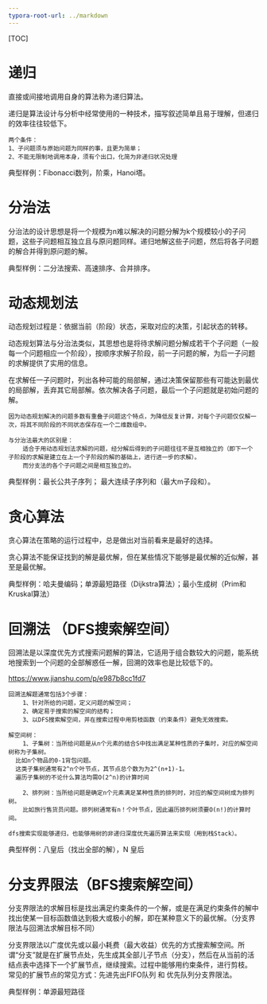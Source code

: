 ```yaml
---
typora-root-url: ../markdown
---
```


[TOC]

# 递归

直接或间接地调用自身的算法称为递归算法。

递归是算法设计与分析中经常使用的一种技术，描写叙述简单且易于理解，但递归的效率往往较低下。

```
两个条件：
1、子问题须与原始问题为同样的事，且更为简单；
2、不能无限制地调用本身，须有个出口，化简为非递归状况处理
```

典型样例：Fibonacci数列，阶乘，Hanoi塔。

# 分治法

分治法的设计思想是将一个规模为n难以解决的问题分解为k个规模较小的子问题，这些子问题相互独立且与原问题同样。递归地解这些子问题，然后将各子问题的解合并得到原问题的解。

典型样例：二分法搜索、高速排序、合并排序。

# 动态规划法

动态规划过程是：依据当前（阶段）状态，采取对应的决策，引起状态的转移。

动态规划算法与分治法类似，其思想也是将待求解问题分解成若干个子问题（一般每一个问题相应一个阶段），按顺序求解子阶段，前一子问题的解，为后一子问题的求解提供了实用的信息。

在求解任一子问题时，列出各种可能的局部解，通过决策保留那些有可能达到最优的局部解，丢弃其它局部解。依次解决各子问题，最后一个子问题就是初始问题的解。

    因为动态规划解决的问题多数有重叠子问题这个特点，为降低反复计算，对每个子问题仅仅解一次，将其不同阶段的不同状态保存在一个二维数组中。
    
    与分治法最大的区别是：
    	适合于用动态规划法求解的问题，经分解后得到的子问题往往不是互相独立的（即下一个子阶段的求解是建立在上一个子阶段的解的基础上，进行进一步的求解）。
    	而分支法的各个子问题之间是相互独立的。

典型样例：最长公共子序列； 最大连续子序列和（最大m子段和）。


# 贪心算法
贪心算法在策略的运行过程中，总是做出对当前看来是最好的选择。

贪心算法不能保证找到的解是最优解，但在某些情况下能够是最优解的近似解，甚至是最优解。

典型样例：哈夫曼编码；单源最短路径（Dijkstra算法）；最小生成树（Prim和Kruskal算法）



# 回溯法 （DFS搜索解空间）

回溯法是以深度优先方式搜索问题解的算法，它适用于组合数较大的问题，能系统地搜索到一个问题的全部解惑任一解，回溯的效率也是比较低下的。

https://www.jianshu.com/p/e987b8cc1fd7

```
回溯法解题通常包括3个步骤：
	1、针对所给的问题，定义问题的解空间；
	2、确定易于搜索的解空间的结构；
	3、以DFS搜索解空间，并在搜索过程中用剪枝函数（约束条件）避免无效搜索。
	
解空间树：
	1、子集树：当所给问题是从n个元素的结合S中找出满足某种性质的子集时，对应的解空间树称为子集树。
  比如n个物品的0-1背包问题。
  这类子集树通常有2^n个叶节点，其节点总个数为为2^(n+1)-1。
  遍历子集树的不论什么算法均需O(2^n)的计算时间
	
	2、排列树：当所给问题是确定n个元素满足某种性质的排列时，对应的解空间树成为排列树。
	比如旅行售货员问题。排列树通常有n！个叶节点，因此遍历排列树须要O(n!)的计算时间。

dfs搜索实现能够递归，也能够用树的非递归深度优先遍历算法来实现（用到栈Stack）。
```

典型样例：八皇后（找出全部的解），N 皇后

# 分支界限法（BFS搜索解空间）

分支界限法的求解目标是找出满足约束条件的一个解，或是在满足约束条件的解中找出使某一目标函数值达到极大或极小的解，即在某种意义下的最优解。（分支界限法与回溯法求解目标不同）

分支界限法以广度优先或以最小耗费（最大收益）优先的方式搜索解空间。所谓“分支”就是在扩展节点处，先生成其全部儿子节点（分支），然后在从当前的活结点表中选择下一个扩展节点，继续搜索。过程中能够用约束条件，进行剪枝。
常见的扩展节点的常见方式：先进先出FIFO队列 和 优先队列分支界限法。

典型样例：单源最短路径
